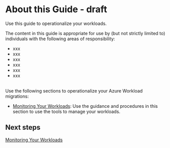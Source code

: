 # About this Guide - draft

Use this guide to operationalize your workloads.

The content in this guide is appropriate for use by (but not strictly limited to) individuals with the following areas of responsibility:

- xxx
- xxx
- xxx
- xxx
- xxx
- xxx

<br />
Use the following sections to operationalize your Azure Workload migrations:

  - [Monitoring Your Workloads](1.0-Monitoring-your-Workloads.md): Use the guidance and procedures in this section to use the tools to manage your workloads.


## Next steps

[Monitoring Your Workloads](1.0-Monitoring-your-Workloads.md)
